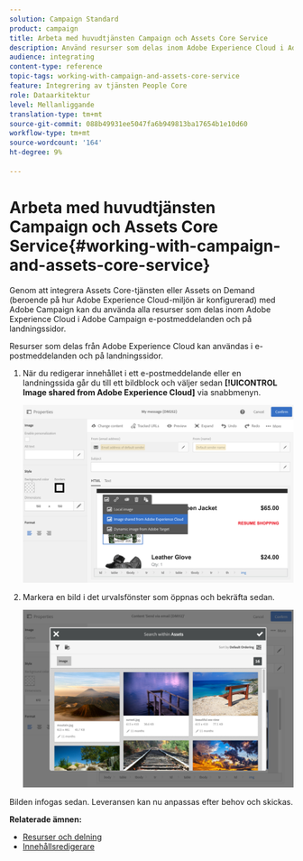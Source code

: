 ```yaml
---
solution: Campaign Standard
product: campaign
title: Arbeta med huvudtjänsten Campaign och Assets Core Service
description: Använd resurser som delas inom Adobe Experience Cloud i Adobe Campaign-meddelanden och på landningssidor tack vare integreringen av bastjänsterna i Assets.
audience: integrating
content-type: reference
topic-tags: working-with-campaign-and-assets-core-service
feature: Integrering av tjänsten People Core
role: Dataarkitektur
level: Mellanliggande
translation-type: tm+mt
source-git-commit: 088b49931ee5047fa6b949813ba17654b1e10d60
workflow-type: tm+mt
source-wordcount: '164'
ht-degree: 9%

---
```



# Arbeta med huvudtjänsten Campaign och Assets Core Service{#working-with-campaign-and-assets-core-service}

Genom att integrera Assets Core-tjänsten eller Assets on Demand (beroende på hur Adobe Experience Cloud-miljön är konfigurerad) med Adobe Campaign kan du använda alla resurser som delas inom Adobe Experience Cloud i Adobe Campaign e-postmeddelanden och på landningssidor.

Resurser som delas från Adobe Experience Cloud kan användas i e-postmeddelanden och på landningssidor.

1. När du redigerar innehållet i ett e-postmeddelande eller en landningssida går du till ett bildblock och väljer sedan **[!UICONTROL Image shared from Adobe Experience Cloud]** via snabbmenyn.

   ![](assets/dam_insert_image_dce.png)

1. Markera en bild i det urvalsfönster som öppnas och bekräfta sedan.

   ![](assets/dam_shared_image_selection.png)

Bilden infogas sedan. Leveransen kan nu anpassas efter behov och skickas.

**Relaterade ämnen:**

* [Resurser och delning](https://docs.adobe.com/content/help/en/core-services/interface/assets/experience-cloud-assets.html)
* [Innehållsredigerare](../../designing/using/personalization.md#example-email-personalization)

